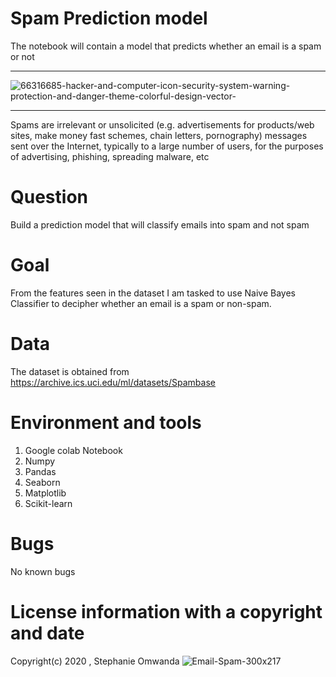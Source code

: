 # Spam Prediction model
The notebook will contain a model that predicts whether an email is a spam or not
**************************************************************************************************************************
![66316685-hacker-and-computer-icon-security-system-warning-protection-and-danger-theme-colorful-design-vector-](https://user-images.githubusercontent.com/56550310/74103084-3a91e080-4b5a-11ea-9940-4237039d8fe7.jpg)
**************************************************************************************************************************
Spams are irrelevant or unsolicited (e.g. advertisements for products/web sites, make money fast schemes, chain letters, pornography) messages sent over the Internet, typically to a large number of users, for the purposes of advertising, phishing, spreading malware, etc

# Question
Build a prediction model that will classify emails into spam and not spam

# Goal

From the features seen in the dataset I am tasked to use Naive Bayes Classifier to decipher whether an email is a spam or non-spam.

# Data
The dataset is obtained from https://archive.ics.uci.edu/ml/datasets/Spambase

# Environment and tools

1. Google colab Notebook
2. Numpy
3. Pandas
4. Seaborn
5. Matplotlib
6. Scikit-learn

# Bugs  
No known bugs 

# License information with a copyright and date 

Copyright(c) 2020 , Stephanie Omwanda
![Email-Spam-300x217](https://user-images.githubusercontent.com/56550310/74103128-8b093e00-4b5a-11ea-80ea-6dd94a3133fd.jpg)
